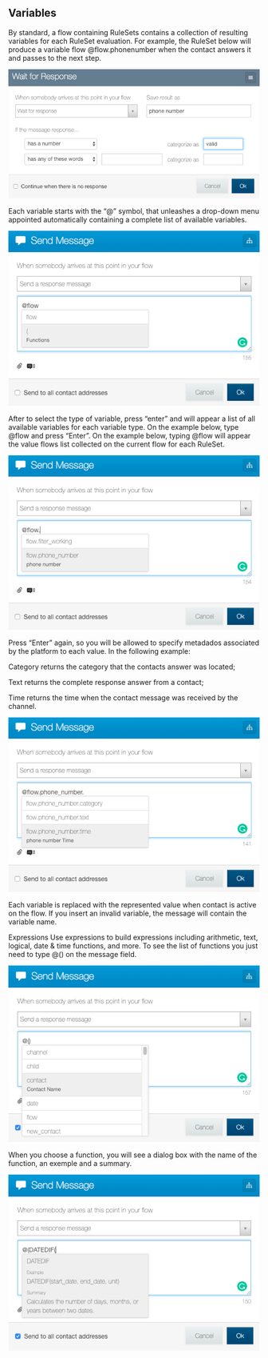 ## Variables ##
By standard, a flow containing RuleSets contains a collection of resulting variables for each RuleSet evaluation. For example, the RuleSet below will produce a variable flow @flow.phonenumber when the contact answers it and passes to the next step.

![](/img/expressions/expression2.png)

Each variable starts with the “@” symbol, that unleashes a drop-down menu appointed automatically containing a complete list of available variables.

 ![](/img/expressions/expression3.png)

After to select the type of variable, press “enter” and will appear a list of all available variables for each variable type. On the example below, type @flow and press “Enter”. On the example below, typing @flow will appear the value flows list collected on the current flow for each RuleSet.

![](/img/expressions/expression4.png)

Press “Enter” again, so you will be allowed to specify metadados associated by the platform to each value. In the following example:

Category returns the category that the contacts answer was located;

Text returns the complete response answer from a contact;

Time returns the time when the contact message was received by the channel.

![](/img/expressions/expression5.png)

Each variable is replaced with the represented value when contact is active on the flow. If you insert an invalid variable, the message will contain the variable name.

Expressions
Use expressions to build expressions including arithmetic, text, logical, date & time functions, and more. To see the list of functions you just need to type @() on the message field.

![](/img/expressions/expression6.png)

When you choose a function, you will see a dialog box with the name of the function, an exemple and a summary.

![](/img/expressions/expression7.png)


